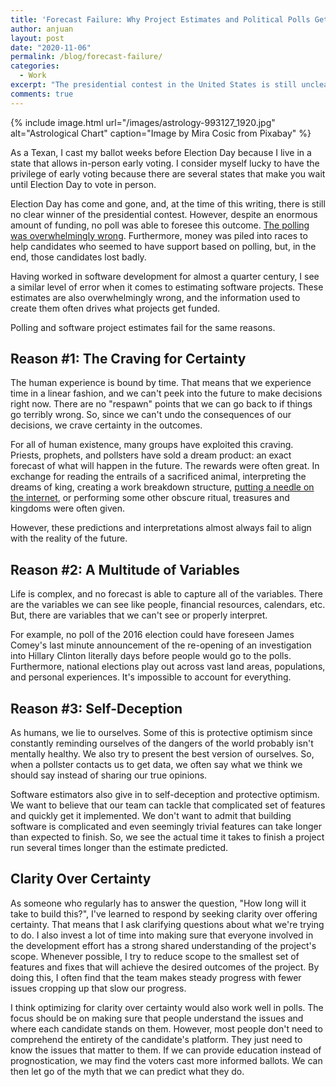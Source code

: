 ```yaml
---
title: 'Forecast Failure: Why Project Estimates and Political Polls Get It Wrong'
author: anjuan
layout: post
date: "2020-11-06"
permalink: /blog/forecast-failure/
categories:
  - Work
excerpt: "The presidential contest in the United States is still unclear three days after Election Day. However, one area of clarity is the failure of polls to forecast this outcome. Polls and project estimates suffer from the same fatal flaw: the impossibility of certainty."
comments: true
---
```


{% include image.html url="/images/astrology-993127_1920.jpg" alt="Astrological Chart" caption="Image by Mira Cosic from Pixabay" %}

As a Texan, I cast my ballot weeks before Election Day because I live in a state that allows in-person early voting. I consider myself lucky to have the privilege of early voting because there are several states that make you wait until Election Day to vote in person.

Election Day has come and gone, and, at the time of this writing, there is still no clear winner of the presidential contest. However, despite an enormous amount of funding, no poll was able to foresee this outcome. [The polling was overwhelmingly wrong](https://slate.com/news-and-politics/2020/11/why-was-2020-polling-so-wrong.html). Furthermore, money was piled into races to help candidates who seemed to have support based on polling, but, in the end, those candidates lost badly.

Having worked in software development for almost a quarter century, I see a similar level of error when it comes to estimating software projects. These estimates are also overwhelmingly wrong, and the information used to create them often drives what projects get funded.

Polling and software project estimates fail for the same reasons.

## **Reason #1: The Craving for Certainty**

The human experience is bound by time. That means that we experience time in a linear fashion, and we can't peek into the future to make decisions right now. There are no "respawn" points that we can go back to if things go terribly wrong. So, since we can't undo the consequences of our decisions, we crave certainty in the outcomes.

For all of human existence, many groups have exploited this craving. Priests, prophets, and pollsters have sold a dream product: an exact forecast of what will happen in the future. The rewards were often great. In exchange for reading the entrails of a sacrificed animal, interpreting the dreams of king, creating a work breakdown structure, [putting a needle on the internet](https://www.nytimes.com/2020/11/02/upshot/new-york-times-needle-election.html), or performing some other obscure ritual, treasures and kingdoms were often given.

However, these predictions and interpretations almost always fail to align with the reality of the future.

## **Reason #2: A Multitude of Variables**

Life is complex, and no forecast is able to capture all of the variables. There are the variables we can see like people, financial resources, calendars, etc. But, there are variables that we can't see or properly interpret.

For example, no poll of the 2016 election could have foreseen James Comey's last minute announcement of the re-opening of an investigation into Hillary Clinton literally days before people would go to the polls. Furthermore, national elections play out across vast land areas, populations, and personal experiences. It's impossible to account for everything.

## **Reason #3: Self-Deception**

As humans, we lie to ourselves. Some of this is protective optimism since constantly reminding ourselves of the dangers of the world probably isn't mentally healthy. We also try to present the best version of ourselves. So, when a pollster contacts us to get data, we often say what we think we should say instead of sharing our true opinions.

Software estimators also give in to self-deception and protective optimism. We want to believe that our team can tackle that complicated set of features and quickly get it implemented. We don't want to admit that building software is complicated and even seemingly trivial features can take longer than expected to finish. So, we see the actual time it takes to finish a project run several times longer than the estimate predicted.

## **Clarity Over Certainty**

As someone who regularly has to answer the question, "How long will it take to build this?", I've learned to respond by seeking clarity over offering certainty. That means that I ask clarifying questions about what we're trying to do. I also invest a lot of time into making sure that everyone involved in the development effort has a strong shared understanding of the project's scope. Whenever possible, I try to reduce scope to the smallest set of features and fixes that will achieve the desired outcomes of the project. By doing this, I often find that the team makes steady progress with fewer issues cropping up that slow our progress.

I think optimizing for clarity over certainty would also work well in polls. The focus should be on making sure that people understand the issues and where each candidate stands on them. However, most people don't need to comprehend the entirety of the candidate's platform. They just need to know the issues that matter to them. If we can provide education instead of prognostication, we may find the voters cast more informed ballots. We can then let go of the myth that we can predict what they do.